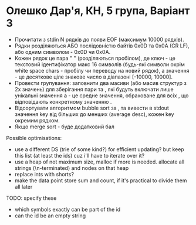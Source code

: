 # Олешко Дар'я, КН, 5 група, Варіант 3

- Прочитати з stdin N рядків до появи EOF (максимум 10000 рядків).
- Рядки розділяються АБО послідовністю байтів 0x0D та 0x0A (CR LF), або одним символом - 0x0D чи 0x0A.
- Кожен рядок це пара "<key> <value>" (розділяються пробілом), де ключ - це текстовий ідентифікатор макс 16 символів (будь-які символи окрім white space chars - пробілу чи переводу на новий рядок), а значення - це десяткове ціле знакове число в діапазоні [-10000, 10000]. 
- Провести групування: заповнити два масиви (або масив структур з 2х значень) для зберігання пари <key> та <average> , які будуть включати лише унікальні значення <key> а <average> - це средне значення, обраховане для всіх <value>, що відповідають конкретному значенню <key>.
- Відсортувати алгоритмом bubble sort за <average>, та вивести в stdout  значення key від більших до менших (average desc), кожен key окремим рядком.
- Якщо merge sort - буде додатковий бал

Possible optimisations:

- use a different DS (trie of some kind?) for efficient updating? but keep this list (at least the ids) cuz i'll have to iterate over it?
- use a heap of not maximum size, malloc if more is needed. allocate all strings (\n-terminated) and nodes on that heap
- replace ints with shorts?
- make the data point store sum and count, if it's practical to divide them all later

TODO: specify these

- which symbols exactly can be part of the id
- can the id be an empty string
